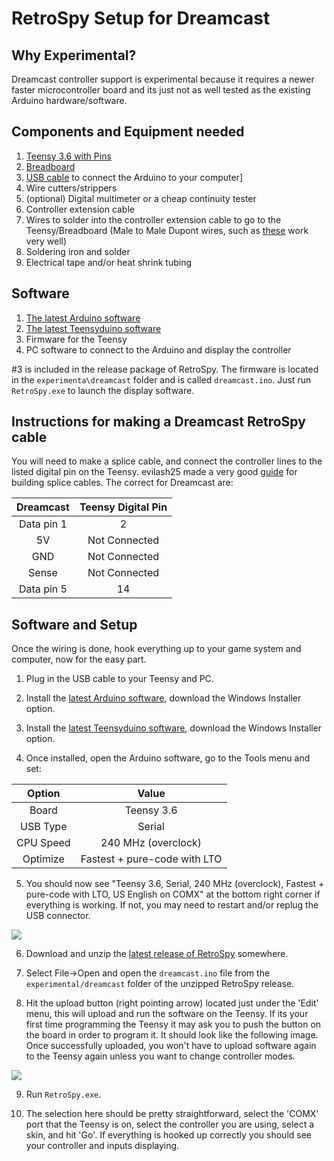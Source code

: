
RetroSpy Setup for Dreamcast
======

## Why Experimental?

Dreamcast controller support is experimental because it requires a newer faster microcontroller board and its just not as well tested as the existing Arduino hardware/software.

## Components and Equipment needed

1. [Teensy 3.6 with Pins](https://www.amazon.com/PJRC-Teensy-3-6-with-pins/dp/B01MG2PYYP/ref=sr_1_1?s=electronics&ie=UTF8&qid=1548799893&sr=1-1&keywords=teensy+3.6) 
3. [Breadboard](https://www.amazon.com/EL-CP-003-Breadboard-Solderless-Distribution-Connecting/dp/B01EV6LJ7G/ref=pd_lpo_vtph_21_bs_img_1?_encoding=UTF8&psc=1&refRID=NW19FZVRQYZDFQC900X00)
3. [USB cable](https://www.amazon.com/Staging-Product-Not-Retail-Sale/dp/B0741WGQ36/ref=sr_1_1_sspa?s=electronics&ie=UTF8&qid=1548799929&sr=1-1-spons&keywords=micro+USB+cable&psc=1) to connect the Arduino to your computer]
4. Wire cutters/strippers
5. (optional) Digital multimeter or a cheap continuity tester 
6. Controller extension cable
7. Wires to solder into the controller extension cable to go to the Teensy/Breadboard (Male to Male Dupont wires, such as [these](https://www.newegg.com/Product/Product.aspx?Item=9SIABKS5R54282&ignorebbr=1&nm_mc=KNC-GoogleMKP-PC&cm_mmc=KNC-GoogleMKP-PC-_-pla-New+Ocean+Tech-_-Gadgets-_-9SIABKS5R54282&gclid=Cj0KCQiAi57gBRDqARIsABhDSMpuM-JL8VWplLwJAD_A3pZrJ0GYVSMUcdcLZrZELpDAdR4VpBIDVyYaApR_EALw_wcB&gclsrc=aw.ds) work very well)
8. Soldering iron and solder
9. Electrical tape and/or heat shrink tubing

## Software

1. [The latest Arduino software](http://arduino.cc/en/Main/Software)
2. [The latest Teensyduino software](https://www.pjrc.com/teensy/td_download.html)
3. Firmware for the Teensy
4. PC software to connect to the Arduino and display the controller

\#3 is included in the release package of RetroSpy.  The firmware is located in the ``experimenta\dreamcast`` folder and is called ``dreamcast.ino``.   Just run ``RetroSpy.exe`` to launch the display software.

## Instructions for making a Dreamcast RetroSpy cable

You will need to make a splice cable, and connect the controller lines to the listed digital pin on the Teensy. evilash25 made a very good [guide](https://github.com/zoggins/RetroSpy/blob/master/docs/guide-evilash25.md#wiring) for building splice cables.
The correct for Dreamcast are:

|   Dreamcast   | Teensy Digital Pin |
|:-------------:|:-------------------:|
|   Data pin 1  |          2          |
|      5V       |    Not Connected    |
|      GND      |    Not Connected    |
|     Sense     |    Not Connected    |
|   Data pin 5  |          14         |

## Software and Setup

Once the wiring is done, hook everything up to your game system and computer, now for the easy part.

1. Plug in the USB cable to your Teensy and PC.

2. Install the [latest Arduino software](http://arduino.cc/en/Main/Software), download the Windows Installer option.

3. Install the [latest Teensyduino software](https://www.pjrc.com/teensy/td_download.html), download the Windows Installer option.

4. Once installed, open the Arduino software, go to the Tools menu and set:

|   Option      |       Value         |
|:-------------:|:-------------------:|
|   Board       |   Teensy 3.6        |
|  USB Type     |    Serial           |
| CPU Speed     |    240 MHz (overclock)   |
|  Optimize     |    Fastest + pure-code with LTO    |

5. You should now see "Teensy 3.6, Serial, 240 MHz (overclock), Fastest + pure-code with LTO, US English on COMX" at the bottom right corner if everything is working. If not, you may need to restart and/or replug the USB connector.

![](https://raw.githubusercontent.com/zoggins/RetroSpy/master/docs/tutorial-images/readme_images/emptyide.png)

6. Download and unzip the [latest release of RetroSpy](https://github.com/zoggins/RetroSpy/releases/latest) somewhere.

7. Select File->Open and open the ``dreamcast.ino`` file from the ``experimental/dreamcast`` folder of the unzipped RetroSpy release. 

8. Hit the upload button (right pointing arrow) located just under the 'Edit' menu, this will upload and run the software on the Teensy. If its your first time programming the Teensy it may ask you to push the button on the board in order to program it.  It should look like the following image. Once successfully uploaded, you won't have to upload software again to the Teensy again unless you want to change controller modes. 

![](https://raw.githubusercontent.com/zoggins/RetroSpy/master/docs/tutorial-images/readme_images/upload.png)

9. Run ``RetroSpy.exe``.

10. The selection here should be pretty straightforward, select the 'COMX' port that the Teensy is on, select the controller you are using, select a skin, and hit 'Go'. If everything is hooked up correctly you should see your controller and inputs displaying.
